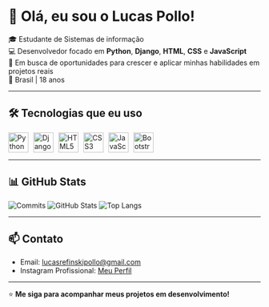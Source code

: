 # 👋 Olá, eu sou o Lucas Pollo!

🎓 Estudante de Sistemas de informação  
💻 Desenvolvedor focado em **Python**, **Django**, **HTML**, **CSS** e **JavaScript**  
🚀 Em busca de oportunidades para crescer e aplicar minhas habilidades em projetos reais  
📍 Brasil | 18 anos

---

## 🛠️ Tecnologias que eu uso

<div style="display: flex; gap: 10px;">
  <img src="https://cdn.jsdelivr.net/gh/devicons/devicon/icons/python/python-original.svg" width="40" alt="Python"/>
  <img src="https://cdn.jsdelivr.net/gh/devicons/devicon/icons/django/django-plain.svg" width="40" alt="Django"/>
  <img src="https://cdn.jsdelivr.net/gh/devicons/devicon/icons/html5/html5-original.svg" width="40" alt="HTML5"/>
  <img src="https://cdn.jsdelivr.net/gh/devicons/devicon/icons/css3/css3-original.svg" width="40" alt="CSS3"/>
  <img src="https://cdn.jsdelivr.net/gh/devicons/devicon/icons/javascript/javascript-original.svg" width="40" alt="JavaScript"/>
  <img src="https://cdn.jsdelivr.net/gh/devicons/devicon/icons/bootstrap/bootstrap-original.svg" width="40" alt="Bootstrap"/>
</div>

---

## 📊 GitHub Stats

![Commits](https://img.shields.io/badge/Commits%20diários-ativo-brightgreen?style=flat&logo=github)
![GitHub Stats](https://github-readme-stats.vercel.app/api?username=lucasPollo&show_icons=true&theme=radical&hide=stars&count_private=true)
![Top Langs](https://github-readme-stats.vercel.app/api/top-langs/?username=lucasPollo&layout=compact&theme=radical)

---

## 📫 Contato

- Email: lucasrefinskipollo@gmail.com 
- Instagram Profissional: [Meu Perfil](https://instagram.com/refinski.lucas)

---

⭐ **Me siga para acompanhar meus projetos em desenvolvimento!**
